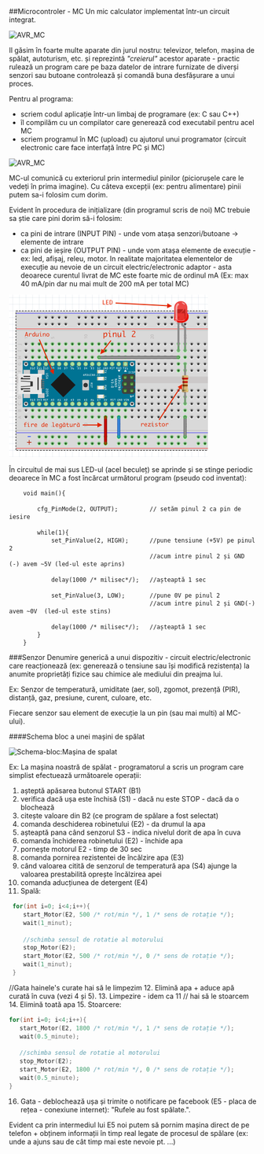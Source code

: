 ##Microcontroler - MC
Un mic calculator implementat într-un circuit integrat.

![AVR_MC](avr_microcontrollers.jpg)

Il găsim în foarte multe aparate din jurul nostru: televizor, telefon, mașina de spălat, autoturism, etc. și reprezintă _"creierul"_ acestor aparate - practic rulează un program care pe baza datelor de intrare furnizate de diverși senzori sau butoane controlează și comandă buna desfășurare a unui proces.

Pentru al programa:
  - scriem codul aplicație într-un limbaj de programare (ex: C sau C++)
  - îl compilăm cu un compilator care generează cod executabil pentru acel MC
  - scriem programul în MC (upload) cu ajutorul unui programator (circuit electronic care face interfață între PC și MC)
    
![AVR_MC](AVR-progr.jpg)

MC-ul comunică cu exteriorul prin intermediul pinilor (piciorușele care le vedeți în prima imagine). Cu câteva excepții (ex: pentru alimentare) pinii putem sa-i folosim cum dorim.

Evident în procedura de inițializare (din programul scris de noi) MC trebuie sa știe care pini dorim să-i folosim:
 - ca pini de intrare (INPUT PIN) - unde vom atașa senzori/butoane -> elemente de intrare
 - ca pini de ieșire (OUTPUT PIN) - unde vom atașa elemente de execuție - ex: led, afișaj, releu, motor.
 In realitate majoritatea elementelor de execuție au nevoie de un circuit electric/electronic adaptor - asta deoarece curentul livrat de MC este foarte mic de ordinul mA (Ex: max 40 mA/pin dar nu mai mult de 200 mA per total MC)


![Circuit_](SimpleLed.png)

În circuitul de mai sus LED-ul (acel beculeț) se aprinde și se stinge periodic deoarece în MC a fost încărcat următorul program (pseudo cod inventat):

```
	void main(){
	
		cfg_PinMode(2, OUTPUT); 		// setăm pinul 2 ca pin de iesire
		
		while(1){
			set_PinValue(2, HIGH); 		//pune tensiune (+5V) pe pinul 2
										//acum intre pinul 2 și GND (-) avem ~5V (led-ul este aprins)
										
			delay(1000 /* milisec*/);	//așteaptă 1 sec 
			
			set_PinValue(3, LOW); 		//pune 0V pe pinul 2 
										//acum intre pinul 2 și GND(-) avem ~0V  (led-ul este stins)

			delay(1000 /* milisec*/);	//așteaptă 1 sec             
		}		
	}
```


###Senzor 
 Denumire generică a unui dispozitiv - circuit electric/electronic care reacționează (ex: generează o tensiune sau își modifică rezistența) la anumite proprietăți fizice sau chimice ale mediului din preajma lui.

Ex: 
  Senzor de temperatură, umiditate (aer, sol), zgomot, prezență (PIR), distanță, gaz, presiune, curent, culoare, etc.

Fiecare senzor sau element de execuție la un pin (sau mai multi) al MC-ului).
 

####Schema bloc a unei mașini de spălat
 
![Schema-bloc:Mașina de spalat](masina_de_spalat.png)

Ex: La mașina noastră de spălat - programatorul a scris un program care simplist efectuează următoarele operații:

 1. așteptă apăsarea butonul START (B1)
 2. verifica dacă ușa este închisă (S1) - dacă nu este STOP - dacă da o blochează
 3. citește valoare din B2 (ce program de spălare a fost selectat)
 4. comanda deschiderea robinetului (E2) - da drumul la apa
 5. așteaptă pana când senzorul S3 - indica nivelul dorit de apa în cuva
 6. comanda închiderea robinetului (E2) - închide apa
 7. pornește motorul E2 - timp de 30 sec
 8. comanda pornirea rezistentei de încălzire apa (E3)
 9. când valoarea citită de senzorul de temperatură apa (S4) ajunge la valoarea prestabilită oprește încălzirea apei
 10. comanda aducțiunea de detergent (E4)
 11. Spală:
```c++
 for(int i=0; i<4;i++){
    start_Motor(E2, 500 /* rot/min */, 1 /* sens de rotație */);
    wait(1_minut);
    
    //schimba sensul de rotatie al motorului
    stop_Motor(E2);
    start_Motor(E2, 500 /* rot/min */, 0 /* sens de rotație */);
    wait(1_minut);
 }
```

//Gata hainele's curate hai să le limpezim
 12. Elimină apa + aduce apă curată în cuva (vezi 4 și 5).
 13. Limpezire - idem ca 11 
// hai să le stoarcem
 14. Elimină toată apa
 15. Stoarcere:
 ```c++
 for(int i=0; i<4;i++){
    start_Motor(E2, 1800 /* rot/min */, 1 /* sens de rotație */);
    wait(0.5_minute);
    
    //schimba sensul de rotatie al motorului
    stop_Motor(E2);
    start_Motor(E2, 1800 /* rot/min */, 0 /* sens de rotație */);
    wait(0.5_minute);
 }
 ```
16. Gata - deblochează ușa și trimite o notificare pe facebook (E5 - placa de rețea - conexiune internet): "Rufele au fost spălate.".

Evident ca prin intermediul lui E5 noi putem să pornim mașina direct de pe telefon + obținem informații în timp real legate de procesul de spălare (ex: unde a ajuns sau de cât timp mai este nevoie pt. ...)

